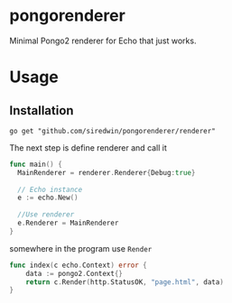 # pongorenderer
Minimal Pongo2 renderer for Echo that just works.

# Usage  
## Installation  

`go get "github.com/siredwin/pongorenderer/renderer"`

The next step is define renderer and call it

```go
func main() {
  MainRenderer = renderer.Renderer{Debug:true}
  
  // Echo instance
  e := echo.New()
  
  //Use renderer
  e.Renderer = MainRenderer
}

```
somewhere in the program use `Render`  
```go
func index(c echo.Context) error {
	data := pongo2.Context{}
	return c.Render(http.StatusOK, "page.html", data)
}

```

